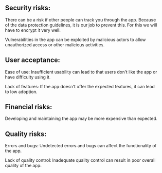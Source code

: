 ## Security risks:

There can be a risk if other people can track you through the app. 
Because of the data protection guidelines, it is our job to prevent this. 
For this we will have to encrypt it very well.

Vulnerabilities in the app can be exploited by malicious actors to allow unauthorized access or other malicious activities.

## User acceptance:

Ease of use: Insufficient usability can lead to
that users don't like the app or have difficulty using it.

Lack of features: If the app doesn't offer the expected features, it can lead to low adoption.

## Financial risks:

Developing and maintaining the app may be more expensive than expected.

## Quality risks:

Errors and bugs: Undetected errors and bugs can affect the functionality of the app.

Lack of quality control: Inadequate quality control can result in poor overall quality of the app.

